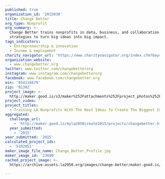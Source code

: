 ```yaml
---
published: true
organization_id: '2015030'
title: Change Better
org_type: Nonprofit
org_summary: >-
  Change Better trains nonprofits in data, business, and collaboration
  strategies to turn big ideas into big impact.
tags_indicators:
  - Entrepreneurship & innovation
  - Income & employment
charity_navigator_url: 'https://www.charitynavigator.org/index.cfm?bay=search.profile&ein=954116679'
organization_website:
  - www.changebetter.org
twitter: www.twitter.com/changebetterorg
instagram: www.instagram.com/changebetterorg
facebook: www.facebook.com/changebetter.org
ein: '954116679'
zip: '91302'
project_image: >-
  http://maker.good.is/s3/maker%252Fattachments%252Fproject_photos%252Fimages%252F23690%252Fdisplay%252FChange_Better_Profile.jpg=c570x385
project_video: ''
project_titles:
  - Training LA Nonprofits With The Best Ideas To Create The Biggest Impact
aggregated:
  challenge_url:
    - 'http://maker.good.is/myla2050create2015/projects/changebetter.html'
  year_submitted:
    - '2015'
year_submitted: '2015'
calculated_project_ids:
  - '5102051'
maker_image_file_name: Change_Better_Profile.jpg
maker_image_id: '23690'
cached_project_image: >-
  https://archive-assets.la2050.org/images/change-better/maker.good.is/s3/maker%252Fattachments%252Fproject_photos%252Fimages%252F23690%252Fdisplay%252FChange_Better_Profile.jpg=c570x385.jpg

---
```


